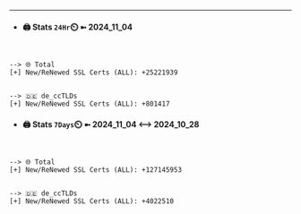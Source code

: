 

---
- #### 🖨️ **Stats** `24Hr`⏲️ ➼ 2024_11_04
```console


--> 🌐 Total
[+] New/ReNewed SSL Certs (ALL): +25221939


--> 🇩🇪 de_ccTLDs
[+] New/ReNewed SSL Certs (ALL): +801417

```

- #### 🖨️ **Stats** `7Days`⏲️ ➼ 2024_11_04 <--> 2024_10_28
```console


--> 🌐 Total
[+] New/ReNewed SSL Certs (ALL): +127145953


--> 🇩🇪 de_ccTLDs
[+] New/ReNewed SSL Certs (ALL): +4022510

```

